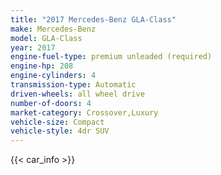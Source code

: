 ```yaml
---
title: "2017 Mercedes-Benz GLA-Class"
make: Mercedes-Benz
model: GLA-Class
year: 2017
engine-fuel-type: premium unleaded (required)
engine-hp: 208
engine-cylinders: 4
transmission-type: Automatic
driven-wheels: all wheel drive
number-of-doors: 4
market-category: Crossover,Luxury
vehicle-size: Compact
vehicle-style: 4dr SUV
---
```


{{< car_info >}}

